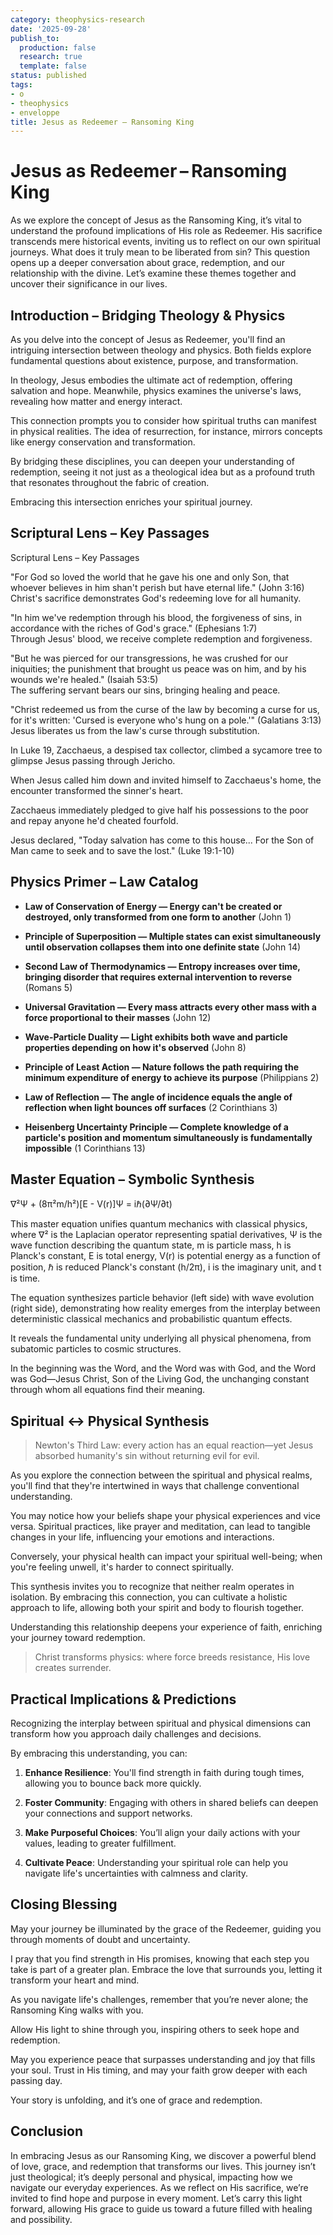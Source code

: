 ```yaml
---
category: theophysics-research
date: '2025-09-28'
publish_to:
  production: false
  research: true
  template: false
status: published
tags:
- o
- theophysics
- enveloppe
title: Jesus as Redeemer – Ransoming King
---
```

   
# Jesus as Redeemer – Ransoming King   
   
As we explore the concept of Jesus as the Ransoming King, it’s vital to understand the profound implications of His role as Redeemer. His sacrifice transcends mere historical events, inviting us to reflect on our own spiritual journeys. What does it truly mean to be liberated from sin? This question opens up a deeper conversation about grace, redemption, and our relationship with the divine. Let’s examine these themes together and uncover their significance in our lives.   
   
## Introduction – Bridging Theology & Physics   
   
As you delve into the concept of Jesus as Redeemer, you'll find an intriguing intersection between theology and physics. Both fields explore fundamental questions about existence, purpose, and transformation.   
   
In theology, Jesus embodies the ultimate act of redemption, offering salvation and hope. Meanwhile, physics examines the universe's laws, revealing how matter and energy interact.   
   
This connection prompts you to consider how spiritual truths can manifest in physical realities. The idea of resurrection, for instance, mirrors concepts like energy conservation and transformation.   
   
By bridging these disciplines, you can deepen your understanding of redemption, seeing it not just as a theological idea but as a profound truth that resonates throughout the fabric of creation.   
   
Embracing this intersection enriches your spiritual journey.   
   
## Scriptural Lens – Key Passages   
   
Scriptural Lens – Key Passages   
   
"For God so loved the world that he gave his one and only Son, that whoever believes in him shan't perish but have eternal life." (John 3:16)   
Christ's sacrifice demonstrates God's redeeming love for all humanity.   
   
"In him we've redemption through his blood, the forgiveness of sins, in accordance with the riches of God's grace." (Ephesians 1:7)   
Through Jesus' blood, we receive complete redemption and forgiveness.   
   
"But he was pierced for our transgressions, he was crushed for our iniquities; the punishment that brought us peace was on him, and by his wounds we're healed." (Isaiah 53:5)   
The suffering servant bears our sins, bringing healing and peace.   
   
"Christ redeemed us from the curse of the law by becoming a curse for us, for it's written: 'Cursed is everyone who's hung on a pole.'" (Galatians 3:13)   
Jesus liberates us from the law's curse through substitution.   
   
In Luke 19, Zacchaeus, a despised tax collector, climbed a sycamore tree to glimpse Jesus passing through Jericho.   
   
When Jesus called him down and invited himself to Zacchaeus's home, the encounter transformed the sinner's heart.   
   
Zacchaeus immediately pledged to give half his possessions to the poor and repay anyone he'd cheated fourfold.   
   
Jesus declared, "Today salvation has come to this house... For the Son of Man came to seek and to save the lost." (Luke 19:1-10)   
   
## Physics Primer – Law Catalog   
   
* **Law of Conservation of Energy — Energy can't be created or destroyed, only transformed from one form to another** (John 1)   
   
* **Principle of Superposition — Multiple states can exist simultaneously until observation collapses them into one definite state** (John 14)   
   
* **Second Law of Thermodynamics — Entropy increases over time, bringing disorder that requires external intervention to reverse** (Romans 5)   
   
* **Universal Gravitation — Every mass attracts every other mass with a force proportional to their masses** (John 12)   
   
* **Wave-Particle Duality — Light exhibits both wave and particle properties depending on how it's observed** (John 8)   
   
* **Principle of Least Action — Nature follows the path requiring the minimum expenditure of energy to achieve its purpose** (Philippians 2)   
   
* **Law of Reflection — The angle of incidence equals the angle of reflection when light bounces off surfaces** (2 Corinthians 3)   
   
* **Heisenberg Uncertainty Principle — Complete knowledge of a particle's position and momentum simultaneously is fundamentally impossible** (1 Corinthians 13)   
   
## Master Equation – Symbolic Synthesis   
   
∇²Ψ + (8π²m/h²)[E - V(r)]Ψ = iℏ(∂Ψ/∂t)   
   
This master equation unifies quantum mechanics with classical physics, where ∇² is the Laplacian operator representing spatial derivatives, Ψ is the wave function describing the quantum state, m is particle mass, h is Planck's constant, E is total energy, V(r) is potential energy as a function of position, ℏ is reduced Planck's constant (h/2π), i is the imaginary unit, and t is time.   
   
The equation synthesizes particle behavior (left side) with wave evolution (right side), demonstrating how reality emerges from the interplay between deterministic classical mechanics and probabilistic quantum effects.   
   
It reveals the fundamental unity underlying all physical phenomena, from subatomic particles to cosmic structures.   
   
In the beginning was the Word, and the Word was with God, and the Word was God—Jesus Christ, Son of the Living God, the unchanging constant through whom all equations find their meaning.   
   
## Spiritual ↔ Physical Synthesis   
   
> Newton's Third Law: every action has an equal reaction—yet Jesus absorbed humanity's sin without returning evil for evil.   
   
As you explore the connection between the spiritual and physical realms, you'll find that they're intertwined in ways that challenge conventional understanding.   
   
You may notice how your beliefs shape your physical experiences and vice versa. Spiritual practices, like prayer and meditation, can lead to tangible changes in your life, influencing your emotions and interactions.   
   
Conversely, your physical health can impact your spiritual well-being; when you're feeling unwell, it's harder to connect spiritually.   
   
This synthesis invites you to recognize that neither realm operates in isolation. By embracing this connection, you can cultivate a holistic approach to life, allowing both your spirit and body to flourish together.   
   
Understanding this relationship deepens your experience of faith, enriching your journey toward redemption.   
   
> Christ transforms physics: where force breeds resistance, His love creates surrender.   
   
## Practical Implications & Predictions   
   
Recognizing the interplay between spiritual and physical dimensions can transform how you approach daily challenges and decisions.   
   
By embracing this understanding, you can:   
   
1. **Enhance Resilience**: You'll find strength in faith during tough times, allowing you to bounce back more quickly.   
   
2. **Foster Community**: Engaging with others in shared beliefs can deepen your connections and support networks.   
   
3. **Make Purposeful Choices**: You’ll align your daily actions with your values, leading to greater fulfillment.   
   
4. **Cultivate Peace**: Understanding your spiritual role can help you navigate life's uncertainties with calmness and clarity.   
   
## Closing Blessing   
   
May your journey be illuminated by the grace of the Redeemer, guiding you through moments of doubt and uncertainty.   
   
I pray that you find strength in His promises, knowing that each step you take is part of a greater plan. Embrace the love that surrounds you, letting it transform your heart and mind.   
   
As you navigate life's challenges, remember that you’re never alone; the Ransoming King walks with you.   
   
Allow His light to shine through you, inspiring others to seek hope and redemption.   
   
May you experience peace that surpasses understanding and joy that fills your soul. Trust in His timing, and may your faith grow deeper with each passing day.   
   
Your story is unfolding, and it’s one of grace and redemption.   
   
## Conclusion   
   
In embracing Jesus as our Ransoming King, we discover a powerful blend of love, grace, and redemption that transforms our lives. This journey isn’t just theological; it’s deeply personal and physical, impacting how we navigate our everyday experiences. As we reflect on His sacrifice, we’re invited to find hope and purpose in every moment. Let’s carry this light forward, allowing His grace to guide us toward a future filled with healing and possibility.